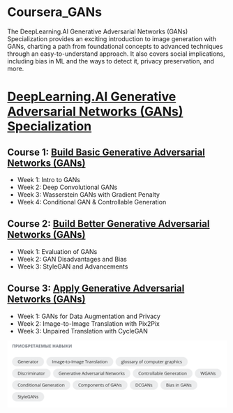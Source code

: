 # Coursera_GANs
The DeepLearning.AI Generative Adversarial Networks (GANs) Specialization provides an exciting introduction to image generation with GANs, charting a path from foundational concepts to advanced techniques through an easy-to-understand approach. It also covers social implications, including bias in ML and the ways to detect it, privacy preservation, and more.

# [DeepLearning.AI Generative Adversarial Networks (GANs) Specialization](https://www.coursera.org/specializations/generative-adversarial-networks-gans)

## Course 1: [Build Basic Generative Adversarial Networks (GANs)](https://www.coursera.org/learn/build-basic-generative-adversarial-networks-gans?specialization=generative-adversarial-networks-gans)
- Week 1: Intro to GANs
- Week 2: Deep Convolutional GANs
- Week 3: Wasserstein GANs with Gradient Penalty
- Week 4: Conditional GAN & Controllable Generation

## Course 2: [Build Better Generative Adversarial Networks (GANs)](https://www.coursera.org/learn/build-better-generative-adversarial-networks-gans?specialization=generative-adversarial-networks-gans)
- Week 1: Evaluation of GANs
- Week 2: GAN Disadvantages and Bias
- Week 3: StyleGAN and Advancements

## Course 3: [Apply Generative Adversarial Networks (GANs)](https://www.coursera.org/learn/apply-generative-adversarial-networks-gans?specialization=generative-adversarial-networks-gans)
- Week 1: GANs for Data Augmentation and Privacy
- Week 2: Image-to-Image Translation with Pix2Pix
- Week 3: Unpaired Translation with CycleGAN

![skills.png](pictures/skills.png)